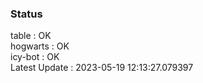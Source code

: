 ### Status


table : OK  
hogwarts : OK  
icy-bot : OK  
Latest Update : 2023-05-19 12:13:27.079397
